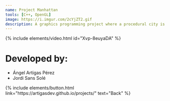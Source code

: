 ```yaml
---
name: Project Manhattan
tools: [C++, OpenGL]
image: https://i.imgur.com/2cYjZT2.gif
description: A graphics programming project where a procedural city is generated using my university's engine.
---
```


{% include elements/video.html id="Xvp-8euyaDA" %}

# Developed by:
- Ángel Artigas Pérez
- Jordi Sans Solé


<p class="text-center">
{% include elements/button.html link="https://artigasdev.github.io/projects/" text="Back" %}
</p>